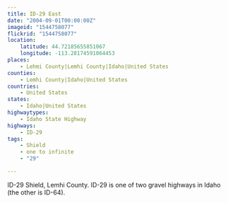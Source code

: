 ```yaml
---
title: ID-29 East
date: "2004-09-01T00:00:00Z"
imageid: "1544758077"
flickrid: "1544758077"
location:
    latitude: 44.72185655851067
    longitude: -113.28174591064453
places:
    - Lehmi County|Lemhi County|Idaho|United States
counties:
    - Lemhi County|Idaho|United States
countries:
    - United States
states:
    - Idaho|United States
highwaytypes:
    - Idaho State Highway
highways:
    - ID-29
tags:
    - Shield
    - one to infinite
    - "29"

---
```

ID-29 Shield, Lemhi County.  ID-29 is one of two gravel highways in Idaho (the other is ID-64).